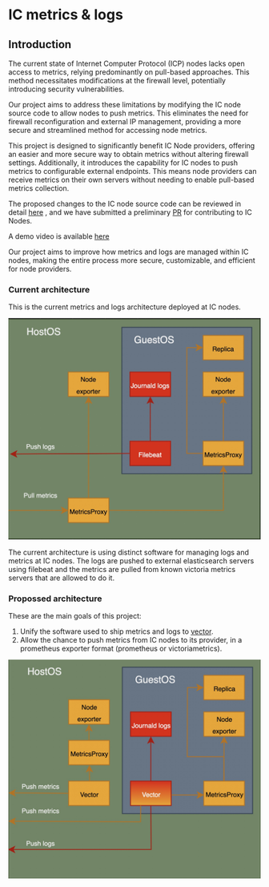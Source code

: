 # IC metrics & logs

## Introduction

The current state of Internet Computer Protocol (ICP) nodes lacks open access to metrics, relying predominantly on pull-based approaches. This method necessitates modifications at the firewall level, potentially introducing security vulnerabilities.

Our project aims to address these limitations by modifying the IC node source code to allow nodes to push metrics. This eliminates the need for firewall reconfiguration and external IP management, providing a more secure and streamlined method for accessing node metrics.

This project is designed to significantly benefit IC Node providers, offering an easier and more secure way to obtain metrics without altering firewall settings. Additionally, it introduces the capability for IC nodes to push metrics to configurable external endpoints. This means node providers can receive metrics on their own servers without needing to enable pull-based metrics collection.

The proposed changes to the IC node source code can be reviewed in detail [here](https://github.com/Zondax/ic/tree/metrics) , and we have submitted a preliminary [PR](https://github.com/dfinity/ic/pull/1727) for contributing to IC Nodes. 

A demo video is available [here](https://www.youtube.com/watch?v=ZG1-IJtHBzk)

Our project aims to improve how metrics and logs are managed within IC nodes, making the entire process more secure, customizable, and efficient for node providers.

### Current architecture

This is the current metrics and logs architecture deployed at IC nodes.

![Current architecture](./assets/IC_metrics_current_architecture.jpg)

The current architecture is using distinct software for managing logs and metrics at IC nodes. The logs are pushed to external elasticsearch servers using filebeat and the metrics are pulled from known victoria metrics servers that are allowed to do it.  

### Propossed architecture

These are the main goals of this project:
1. Unify the software used to ship metrics and logs to [vector](https://vector.dev/).
1. Allow the chance to push metrics from IC nodes to its provider, in a prometheus exporter format (prometheus or victoriametrics).

![Data Flow architecture](./assets/IC_metrics_proposed_architecture.jpg)
